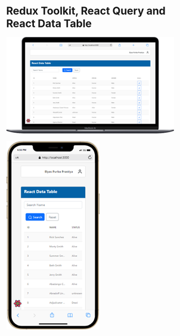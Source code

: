# Redux Toolkit, React Query and React Data Table

<img src="./src/assets/mobile.png" alt="page" width="450" />
<div>
</br>
</div>
<img src="./src/assets/mobile1.png" alt="page" width="250" />

</div>
